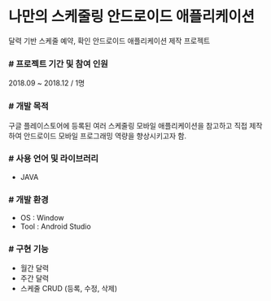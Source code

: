 # 나만의 스케줄링 안드로이드 애플리케이션
달력 기반 스케줄 예약, 확인 안드로이드 애플리케이션 제작 프로젝트

### # 프로젝트 기간 및 참여 인원
2018.09 ~ 2018.12 / 1명


### # 개발 목적
구글 플레이스토어에 등록된 여러 스케줄링 모바일 애플리케이션을 참고하고 직접 제작하여 안드로이드 모바일 프로그래밍 역량을 향상시키고자 함.


### # 사용 언어 및 라이브러리
- JAVA <br>


### # 개발 환경
- OS : Window
- Tool : Android Studio


### # 구현 기능
- 월간 달력
- 주간 달력
- 스케줄 CRUD (등록, 수정, 삭제)
